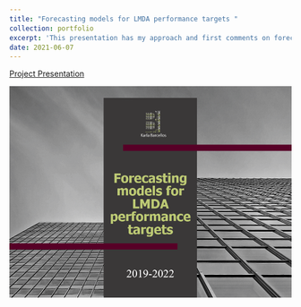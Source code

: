 ```yaml
---
title: "Forecasting models for LMDA performance targets "
collection: portfolio
excerpt: 'This presentation has my approach and first comments on forecasting models for LMDA performance targets.'
date: 2021-06-07
---
```

[Project Presentation](http://karlabarcellos.github.io/files/LMDA.pdf "Project Presentation")

![alttext](/images/LMDA.PNG)

